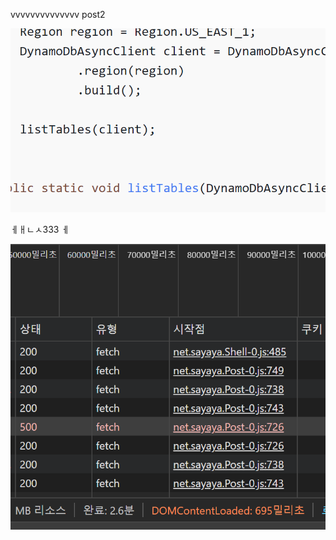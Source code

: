 vvvvvvvvvvvvvv
post2

![image-1707318808616](image-1707318808616.png)

ㅔㅐㄴㅅ333
ㅔ


![image-1707318958641](image-1707318958641.png)

